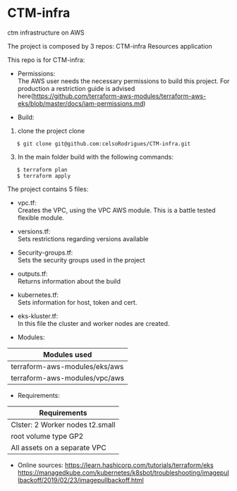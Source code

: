 # CTM-infra
ctm infrastructure on AWS


The project is composed by 3 repos:
    CTM-infra
    Resources
    application
    

This repo is for CTM-infra:
- Permissions:<br/>
The AWS user needs the necessary permissions to build this project. For production a restriction guide is advised here(https://github.com/terraform-aws-modules/terraform-aws-eks/blob/master/docs/iam-permissions.md)

- Build:
1. clone the project clone 
```
   $ git clone git@github.com:celsoRodrigues/CTM-infra.git
```
3. In the main folder build with the following commands:<br />
```
   $ terraform plan 
   $ terraform apply
```
The project contains 5 files:
- vpc.tf: <br/> 
Creates the VPC, using the VPC AWS module. This is a battle tested flexible module.

- versions.tf: <br/>
Sets restrictions regarding versions available
- Security-groups.tf: <br/>
Sets the security groups used in the project
- outputs.tf: <br/>
Returns information about the build
- kubernetes.tf: <br/>
Sets information for host, token and cert.
- eks-kluster.tf: <br/>
In this file the cluster and worker nodes are created.

- Modules:

| Modules used                  | 
| ----------------------------- | 
| terraform-aws-modules/eks/aws | 
| terraform-aws-modules/vpc/aws | 


- Requirements:

| Requirements                          | 
| ------------------------------------- | 
| Clster: 2 Worker nodes t2.small       | 
| root volume type GP2                  |
| All assets on a separate VPC          |


- Online sources:
https://learn.hashicorp.com/tutorials/terraform/eks
https://managedkube.com/kubernetes/k8sbot/troubleshooting/imagepullbackoff/2019/02/23/imagepullbackoff.html
